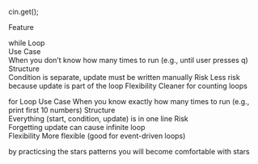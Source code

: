 cin.get();

Feature	

while Loop	
Use Case	
When you don’t know how many times to run (e.g., until user presses q)
Structure	
Condition is separate, update must be written manually
Risk
Less risk because update is part of the loop
Flexibility	
Cleaner for counting loops

for Loop
Use Case
When you know exactly how many times to run (e.g., print first 10 numbers)
Structure	
Everything (start, condition, update) is in one line
Risk	
Forgetting update can cause infinite loop	
Flexibility	
More flexible (good for event-driven loops)	


by practicsing the stars patterns you will become comfortable with stars